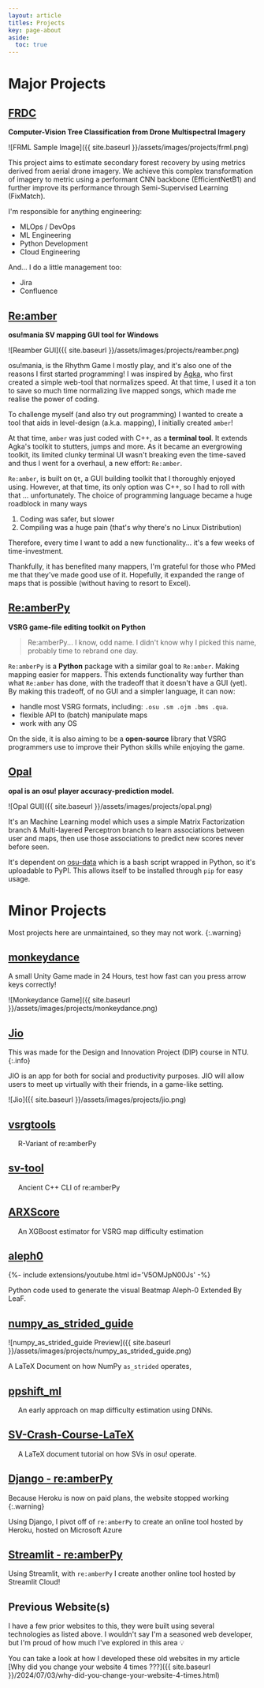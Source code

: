 ```yaml
---
layout: article
titles: Projects
key: page-about
aside:
  toc: true
---
```


# Major Projects

## [FRDC](https://github.com/FR-DC/FRDC-ML/)

<div class="proj-icon" src="{{ site.baseurl }}/assets/icons/PyTorch.svg"></div>
<div class="proj-icon" src="{{ site.baseurl }}/assets/icons/PyTorchLightning.svg"></div>
<div class="proj-icon" src="{{ site.baseurl }}/assets/icons/Python.svg"></div>
<div class="proj-icon" src="{{ site.baseurl }}/assets/icons/GitHub.svg"></div>
<div class="proj-icon" src="{{ site.baseurl }}/assets/icons/Docker.svg"></div>
<div class="proj-icon" src="{{ site.baseurl }}/assets/icons/GCP.svg"></div>
<div class="proj-icon" src="{{ site.baseurl }}/assets/icons/Terraform.svg"></div>
<div class="proj-icon" src="{{ site.baseurl }}/assets/icons/LabelStudio.svg"></div>

**Computer-Vision Tree Classification from Drone Multispectral Imagery**

![FRML Sample Image]({{ site.baseurl }}/assets/images/projects/frml.png)

This project aims to estimate secondary forest recovery by using metrics
derived from aerial drone imagery. We achieve this complex transformation of
imagery to metric using a performant CNN backbone (EfficientNetB1) and
further improve its performance through Semi-Supervised Learning (FixMatch).

I'm responsible for anything engineering:

- MLOps / DevOps
- ML Engineering
- Python Development
- Cloud Engineering

And... I do a little management too:

- Jira
- Confluence

## [Re:amber](https://github.com/Eve-ning/reamber)

<div class="proj-icon" src="{{ site.baseurl }}/assets/icons/GitHub.svg"></div>
<div class="proj-icon" src="{{ site.baseurl }}/assets/icons/CPlusPlus.svg"></div>
<div class="proj-icon" src="{{ site.baseurl }}/assets/icons/Qt.svg"></div>
<div class="proj-icon" src="{{ site.baseurl }}/assets/icons/osu!.svg"></div>

**osu!mania SV mapping GUI tool for Windows**

![Reamber GUI]({{ site.baseurl }}/assets/images/projects/reamber.png)

osu!mania, is the Rhythm Game I mostly play, and it's also one of the reasons I
first started programming! I was inspired
by [Agka](https://osu.ppy.sh/users/64811),
who first created a simple web-tool that normalizes speed. At that time, I used
it a ton to save so much time normalizing live mapped songs, which made me
realise the power of coding.

To challenge myself (and also try out programming)
I wanted to create a tool that aids in level-design (a.k.a. mapping),
I initially created `amber`!

At that time, `amber` was just coded with C++, as a **terminal tool**.
It extends Agka's toolkit to stutters, jumps and more.
As it became an evergrowing toolkit, its limited clunky terminal UI wasn't
breaking even the time-saved and thus I went for a overhaul,
a new effort: `Re:amber`.

`Re:amber`, is built on `Qt`, a GUI building toolkit that I thoroughly enjoyed
using. However, at that time, its only option was C++, so I had to roll with
that ... unfortunately. The choice of programming language became a huge
roadblock in many ways

1. Coding was safer, but slower
2. Compiling was a huge pain (that's why there's no Linux Distribution)

Therefore, every time I want to add a new functionality... it's a few weeks
of time-investment.

Thankfully, it has benefited many mappers, I'm grateful for those who PMed me
that they've made good use of it. Hopefully, it expanded the range of maps that
is possible (without having to resort to Excel).

## [Re:amberPy](https://github.com/Eve-ning/reamberPy)

<div class="proj-icon" src="{{ site.baseurl }}/assets/icons/GitHub.svg"></div>
<div class="proj-icon" src="{{ site.baseurl }}/assets/icons/Python.svg"></div>
<div class="proj-icon" src="{{ site.baseurl }}/assets/icons/osu!.svg"></div>

**VSRG game-file editing toolkit on Python**

> Re:amberPy... I know, odd name. I didn't know why I picked this name, probably
> time to rebrand one day.

`Re:amberPy` is a **Python** package with a similar goal to `Re:amber`. Making
mapping easier for mappers. This extends functionality way further than
what `Re:amber` has done, with the tradeoff that it doesn't have a GUI (yet).
By making this tradeoff, of no GUI and a simpler language, it can now:

- handle most VSRG formats, including: `.osu .sm .ojm .bms .qua`.
- flexible API to (batch) manipulate maps
- work with any OS

On the side, it is also aiming to be a **open-source** library that VSRG
programmers use to improve their Python skills while enjoying the game.

## [Opal](https://github.com/Eve-ning/opal)

<div class="proj-icon" src="{{ site.baseurl }}/assets/icons/GitHub.svg"></div>
<div class="proj-icon" src="{{ site.baseurl }}/assets/icons/Python.svg"></div>
<div class="proj-icon" src="{{ site.baseurl }}/assets/icons/osu!.svg"></div>
<div class="proj-icon" src="{{ site.baseurl }}/assets/icons/PyTorchLightning.svg"></div>
<div class="proj-icon" src="{{ site.baseurl }}/assets/icons/Streamlit.svg"></div>
<div class="proj-icon" src="{{ site.baseurl }}/assets/icons/MySQL.svg"></div>
<div class="proj-icon" src="{{ site.baseurl }}/assets/icons/Docker.svg"></div>
<div class="proj-icon" src="{{ site.baseurl }}/assets/icons/Bash.svg"></div>

**opal is an osu! player accuracy-prediction model.**

![Opal GUI]({{ site.baseurl }}/assets/images/projects/opal.png)

It's an Machine Learning model which uses a simple Matrix Factorization branch
& Multi-layered Perceptron branch to learn associations between user and maps,
then use those associations to predict new scores never before seen.

It's dependent on [osu-data](https://github.com/Eve-ning/osu-data) which is a
bash script wrapped in Python, so it's uploadable to PyPI. This allows itself
to be installed through `pip` for easy usage.

# Minor Projects

Most projects here are unmaintained, so they may not work.
{:.warning}

## [monkeydance](https://dev-evening.itch.io/monkeydance)

<div class="proj-icon" src="{{ site.baseurl }}/assets/icons/Unity.svg"></div>
<div class="proj-icon" src="{{ site.baseurl }}/assets/icons/CSharp.svg"></div>

A small Unity Game made in 24 Hours, test how fast can you press arrow keys
correctly!

![Monkeydance Game]({{ site.baseurl }}/assets/images/projects/monkeydance.png)

## [Jio](https://github.com/Eve-ning/Jio)

<div class="proj-icon" src="{{ site.baseurl }}/assets/icons/Unity.svg"></div>
<div class="proj-icon" src="{{ site.baseurl }}/assets/icons/CSharp.svg"></div>

This was made for the Design and Innovation Project (DIP) course in NTU.
{:.info}

JIO is an app for both for social and productivity purposes.
JIO will allow users to meet up virtually with their friends, in a game-like
setting.

![Jio]({{ site.baseurl }}/assets/images/projects/jio.png)

## [vsrgtools](https://github.com/Eve-ning/vsrgtools)

<div class="proj-icon" src="{{ site.baseurl }}/assets/icons/RLang.svg"></div>
<div class="proj-icon" src="{{ site.baseurl }}/assets/icons/osu!.svg"></div>
R-Variant of re:amberPy

## [sv-tool](https://github.com/Eve-ning/sv-tool)

<div class="proj-icon" src="{{ site.baseurl }}/assets/icons/CPlusPlus.svg"></div>
<div class="proj-icon" src="{{ site.baseurl }}/assets/icons/osu!.svg"></div>
Ancient C++ CLI of re:amberPy

## [ARXScore](https://github.com/Eve-ning/ARXScore)

<div class="proj-icon" src="{{ site.baseurl }}/assets/icons/Python.svg"></div>
<div class="proj-icon" src="{{ site.baseurl }}/assets/icons/osu!.svg"></div>
An XGBoost estimator for VSRG map difficulty estimation

## [aleph0](https://github.com/Eve-ning/aleph0)

<div class="proj-icon" src="{{ site.baseurl }}/assets/icons/Python.svg"></div>
<div class="proj-icon" src="{{ site.baseurl }}/assets/icons/osu!.svg"></div>

{%- include extensions/youtube.html id='V5OMJpN00Js' -%}

Python code used to generate the visual Beatmap Aleph-0 Extended By LeaF.

## [numpy_as_strided_guide](https://github.com/Eve-ning/numpy_as_strided_guide)

<div class="proj-icon" src="{{ site.baseurl }}/assets/icons/LaTeX.svg"></div>


![numpy_as_strided_guide Preview]({{ site.baseurl }}/assets/images/projects/numpy_as_strided_guide.png)

A LaTeX Document on how NumPy `as_strided` operates,

## [ppshift_ml](https://github.com/Eve-ning/ppshift_ml)

<div class="proj-icon" src="{{ site.baseurl }}/assets/icons/PyTorch.svg"></div>
<div class="proj-icon" src="{{ site.baseurl }}/assets/icons/osu!.svg"></div>
An early approach on map difficulty estimation using DNNs.

## [SV-Crash-Course-LaTeX](https://github.com/Eve-ning/SV-Crash-Course-LaTeX)

<div class="proj-icon" src="{{ site.baseurl }}/assets/icons/LaTeX.svg"></div>
<div class="proj-icon" src="{{ site.baseurl }}/assets/icons/osu!.svg"></div>
A LaTeX document tutorial on how SVs in osu! operate.

## [Django - re:amberPy](https://evening-osu.herokuapp.com/analytics/render/)

<div class="proj-icon" src="{{ site.baseurl }}/assets/icons/GitHub.svg"></div>
<div class="proj-icon" src="{{ site.baseurl }}/assets/icons/Python.svg"></div>
<div class="proj-icon" src="{{ site.baseurl }}/assets/icons/Bootstrap.svg"></div>
<div class="proj-icon" src="{{ site.baseurl }}/assets/icons/HTML5.svg"></div>
<div class="proj-icon" src="{{ site.baseurl }}/assets/icons/Django.svg"></div>
<div class="proj-icon" src="{{ site.baseurl }}/assets/icons/Azure.svg"></div>
<div class="proj-icon" src="{{ site.baseurl }}/assets/icons/osu!.svg"></div>

Because Heroku is now on paid plans, the website stopped working
{:.warning}

Using Django, I pivot off of `re:amberPy` to create an online tool hosted by
Heroku, hosted on Microsoft Azure

## [Streamlit - re:amberPy](https://share.streamlit.io/eve-ning/streamlit-example/analysis.py)

<div class="proj-icon" src="{{ site.baseurl }}/assets/icons/GitHub.svg"></div>
<div class="proj-icon" src="{{ site.baseurl }}/assets/icons/Python.svg"></div>
<div class="proj-icon" src="{{ site.baseurl }}/assets/icons/Streamlit.svg"></div>
<div class="proj-icon" src="{{ site.baseurl }}/assets/icons/osu!.svg"></div>

Using Streamlit, with `re:amberPy`
I create another online tool hosted by Streamlit Cloud!

## Previous Website(s)

<div class="proj-icon" src="{{ site.baseurl }}/assets/icons/GitHub.svg"></div>
<div class="proj-icon" src="{{ site.baseurl }}/assets/icons/Bootstrap.svg"></div>
<div class="proj-icon" src="{{ site.baseurl }}/assets/icons/HTML5.svg"></div>
<div class="proj-icon" src="{{ site.baseurl }}/assets/icons/VueJS.svg"></div>
<div class="proj-icon" src="{{ site.baseurl }}/assets/icons/Svelte.svg"></div>
<div class="proj-icon" src="{{ site.baseurl }}/assets/icons/DaisyUI.svg"></div>
<div class="proj-icon" src="{{ site.baseurl }}/assets/icons/SCSS.svg"></div>
<div class="proj-icon" src="{{ site.baseurl }}/assets/icons/Sanity.svg"></div>
<div class="proj-icon" src="{{ site.baseurl }}/assets/icons/JavaScript.svg"></div>

I have a few prior websites to this, they were built using several technologies
as listed above. I wouldn't say I'm a seasoned web developer, but I'm proud of
how much I've explored in this area :bulb:

You can take a look at how I developed these old websites in my article
[Why did you change your website 4 times ???]({{ site.baseurl
}}/2024/07/03/why-did-you-change-your-website-4-times.html)


<style>
div.proj-icon {
  display: inline;
  margin: 0 5px;
}
div.proj-icon img{
  height: 25px;
  width: auto;
  margin: 0 5px 0 0;
  padding: 3px;
  background-color: #222;
  border-radius: 25%;
}
</style>
<script>
function getFileName(path) {
  const segments = path.split('/');
  const fileNameWithExtension = segments.pop();
  const fileName = fileNameWithExtension.split('.')[0];
  return fileName;
}
document.addEventListener('DOMContentLoaded', function() {
  const projectIcons = document.querySelectorAll('div.proj-icon');
  projectIcons.forEach(function(div) {
    const src = div.getAttribute('src');
    const img = document.createElement('img');
    img.setAttribute('src', src);
    img.classList.add('proj-icon');

    const pathText = document.createElement('span');
    pathText.textContent = getFileName(src);

    div.appendChild(img);
    div.removeAttribute('src');
    img.insertAdjacentElement('afterend', pathText);
  });
});
</script>

